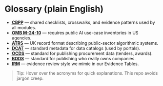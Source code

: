 # Glossary (plain English)

- **<abbr title="Civic Best Practices Pipeline">CBPP</abbr>** — shared checklists, crosswalks, and evidence patterns used by all modules.
- **<abbr title="US Office of Management and Budget memo on federal AI governance">OMB M-24-10</abbr>** — requires public AI use-case inventories in US agencies.
- **<abbr title="Algorithmic Transparency Recording Standard (UK)">ATRS</abbr>** — UK record format describing public-sector algorithmic systems.
- **<abbr title="Data Catalog Vocabulary">DCAT</abbr>** — standard metadata for data catalogs (used by portals).
- **<abbr title="Open Contracting Data Standard">OCDS</abbr>** — standard for publishing procurement data (tenders, awards).
- **<abbr title="Beneficial Ownership Data Standard">BODS</abbr>** — standard for publishing who really owns companies.
- **<abbr title="Independent Reporting Mechanism (Open Government Partnership)">IRM</abbr>** — evidence review style we mimic in our Evidence Tables.

> Tip: Hover over the acronyms for quick explanations. This repo avoids jargon creep.
